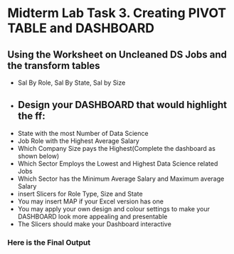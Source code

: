 # Midterm Lab Task 3. Creating PIVOT TABLE and DASHBOARD
## Using the Worksheet on Uncleaned DS Jobs and the transform tables
-  Sal By Role, Sal By State, Sal by Size
-  ## Design your DASHBOARD that would highlight the ff:
-  State with the most Number of Data Science
-  Job Role with the Highest Average Salary
-  Which Company Size pays the Highest(Complete the dashboard as shown below)
-  Which Sector Employs the Lowest and Highest Data Science related Jobs
-  Which Sector has the Minimum Average Salary and Maximum average Salary
- insert Slicers for Role Type, Size and State
- You may insert MAP if your Excel version has one
- You may apply your own design and colour settings to make your DASHBOARD look more appealing and presentable
- The Slicers should make your Dashboard interactive

### Here is the Final Output
